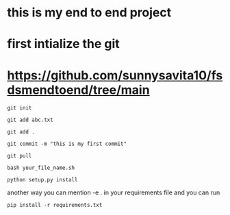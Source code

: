 # this is my end to end project

# first intialize the git

# https://github.com/sunnysavita10/fsdsmendtoend/tree/main

```
git init
``` 

```
git add abc.txt

git add .
```

```
git commit -m "this is my first commit"
```

```
git pull
```

```
bash your_file_name.sh
```
```
python setup.py install
```

another way you can mention -e . in your requirements file and you can run

```
pip install -r requirements.txt
```